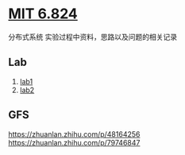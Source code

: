# [MIT 6.824](http://nil.csail.mit.edu/6.824/2020/schedule.html)
分布式系统 实验过程中资料，思路以及问题的相关记录

## Lab
1. [lab1](./lab1/lab1.md)
2. [lab2](./lab2/lab2.md)

## GFS
https://zhuanlan.zhihu.com/p/48164256
https://zhuanlan.zhihu.com/p/79746847
